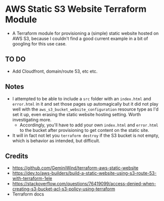 # AWS Static S3 Website Terraform Module

- A Terraform module for provisioning a (simple) static website hosted on AWS S3, because I couldn't find a good current example in a bit of googling for this use case.

## TO DO

- Add Cloudfront, domain/route 53, etc etc.

## Notes

- I attempted to be able to include a `src` folder with an `index.html` and `error.html` in it and set those pages up automagically but it
  did not play well with the `aws_s3_bucket_website_configuration` resource type as I'd set it up, even erasing the static website hosting setting.
  Worth investigating more.
  - Accordingly, you'll have to add your own `index.html` and `error.html` to the bucket after provisioning to get content on the static site.
- It will in fact not let you `terraform destroy` if the S3 bucket is not empty, which is behavior as intended, but difficult.

## Credits

- https://github.com/GeminiWind/terraform-aws-static-website
- https://dev.to/aws-builders/build-a-static-website-using-s3-route-53-with-terraform-1ele
- https://stackoverflow.com/questions/76419099/access-denied-when-creating-s3-bucket-acl-s3-policy-using-terraform
- Terraform docs
